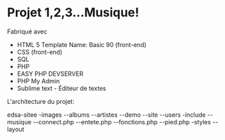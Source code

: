 
# Projet 1,2,3...Musique!

Fabriqué avec

- HTML 5 Template Name: Basic 90 (front-end)
- CSS (front-end)
- SQL
- PHP
- EASY PHP DEVSERVER
- PHP My Admin
- Sublime text - Éditeur de textes

L'architecture du projet:

edsa-sitee
-images
--albums
--artistes
--demo
--site
--users
-include
--musique
--connect.php
--entete.php
--fonctions.php
--pied.php
-styles
--layout
